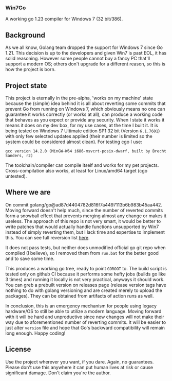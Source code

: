### Win7Go

A working go 1.23 compiler for Windows 7 (32 bit/386).

## Background

As we all know, Golang team dropped the support for Windows 7 since Go 1.21. This decision is up to the developers and given Win7 is past EOL, it has solid reasoning. However some people cannot buy a fancy PC that'll support a modern OS; others don't upgrade for a different reason, so this is how the project is born.

## Project state

This project is eternally in the pre-alpha, 'works on my machine' state because the (simple) idea behind it is all about reverting some commits that prevent Go from running on Windows 7, which obviously means no one can guarantee it works correctly (or works at all), can produce a working code that behaves as you expect or provide any security. When I state it works it means it does on my dev box, for my use cases, at the time I built it.
It is being tested on Windows 7 Ultimate edition SP1 32 bit (Version `6.1.7601`) with only few selected updates applied (their number is limited so the system could be considered almost clean). For testing cgo I use:
```shell
gcc version 14.2.0 (MinGW-W64 i686-msvcrt-posix-dwarf, built by Brecht Sanders, r2)
```
The toolchain/compiler can compile itself and works for my pet projects. Cross-compilation also works, at least for Linux/amd64 target (cgo untested).

## Where we are

On commit golang/go@ad87d4404782d816f7a4497113b6b983b45aa442. Moving forward doesn't help much, since the number of reverted commits form a snowball effect that prevents merging almost any change or makes it useless. The approach of this repo is not very smart, it would be better to write patches that would actually handle functions unsupported by Win7 instead of simply reverting them, but I lack time and expertise to implement this. You can see full reversion list [here](reverts.md).

It does not pass tests, but neither does unmodified official go git repo when compiled (I believe), so I removed them from `run.bat` for the better good and to save some time.

This produces a working go tree, ready to point `GOROOT` to. The build script is tested only on github CI because it performs some hefty jobs (builds go like 3 times) and running it locally is not very practical, anyways it should work. You can greb a prebuilt version on releases page (release version tags have nothing to do with golang versioning and are created merely to upload the packages). They can be obtained from artifacts of action runs as well.

In conclusion, this is an emergency mechanism for people using legacy hardware/OS to still be able to utilize a modern language. Moving forward with it will be hard and unproductive since new changes will not make their way due to aforementioned number of reverting commits. It will be easier to just alter `version` file and hope that Go's backward compatibility  will remain long enough. Happy coding!

## License

Use the project wherever you want, if you dare. Again, no guarantees. Please don't use this anywhere it can put human lives at risk or cause significant damage. Don't claim you're the author.